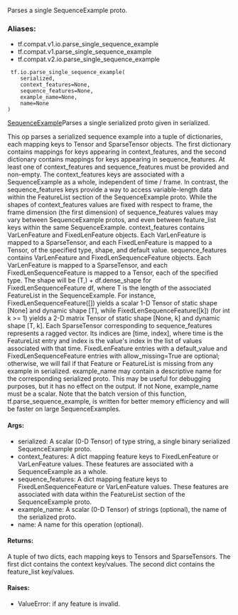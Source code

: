 Parses a single SequenceExample proto.
### Aliases:
- tf.compat.v1.io.parse_single_sequence_example
- tf.compat.v1.parse_single_sequence_example
- tf.compat.v2.io.parse_single_sequence_example

```
 tf.io.parse_single_sequence_example(
    serialized,
    context_features=None,
    sequence_features=None,
    example_name=None,
    name=None
)
```
[SequenceExample](https://tensorflow.google.cn/code/tensorflow/core/example/example.proto)Parses a single serialized  proto given in serialized.

This op parses a serialized sequence example into a tuple of dictionaries, each mapping keys to Tensor and SparseTensor objects. The first dictionary contains mappings for keys appearing in context_features, and the second dictionary contains mappings for keys appearing in sequence_features.
At least one of context_features and sequence_features must be provided and non-empty.
The context_features keys are associated with a SequenceExample as a whole, independent of time / frame. In contrast, the sequence_features keys provide a way to access variable-length data within the FeatureList section of the SequenceExample proto. While the shapes of context_features values are fixed with respect to frame, the frame dimension (the first dimension) of sequence_features values may vary between SequenceExample protos, and even between feature_list keys within the same SequenceExample.
context_features contains VarLenFeature and FixedLenFeature objects. Each VarLenFeature is mapped to a SparseTensor, and each FixedLenFeature is mapped to a Tensor, of the specified type, shape, and default value.
sequence_features contains VarLenFeature and FixedLenSequenceFeature objects. Each VarLenFeature is mapped to a SparseTensor, and each FixedLenSequenceFeature is mapped to a Tensor, each of the specified type. The shape will be (T,) + df.dense_shape for FixedLenSequenceFeature df, where T is the length of the associated FeatureList in the SequenceExample. For instance, FixedLenSequenceFeature([]) yields a scalar 1-D Tensor of static shape [None] and dynamic shape [T], while FixedLenSequenceFeature([k]) (for int k >= 1) yields a 2-D matrix Tensor of static shape [None, k] and dynamic shape [T, k].
Each SparseTensor corresponding to sequence_features represents a ragged vector. Its indices are [time, index], where time is the FeatureList entry and index is the value's index in the list of values associated with that time.
FixedLenFeature entries with a default_value and FixedLenSequenceFeature entries with allow_missing=True are optional; otherwise, we will fail if that Feature or FeatureList is missing from any example in serialized.
example_name may contain a descriptive name for the corresponding serialized proto. This may be useful for debugging purposes, but it has no effect on the output. If not None, example_name must be a scalar.
Note that the batch version of this function, tf.parse_sequence_example, is written for better memory efficiency and will be faster on large SequenceExamples.
#### Args:
- serialized: A scalar (0-D Tensor) of type string, a single binary serialized SequenceExample proto.
- context_features: A dict mapping feature keys to FixedLenFeature or VarLenFeature values. These features are associated with a SequenceExample as a whole.
- sequence_features: A dict mapping feature keys to FixedLenSequenceFeature or VarLenFeature values. These features are associated with data within the FeatureList section of the SequenceExample proto.
- example_name: A scalar (0-D Tensor) of strings (optional), the name of the serialized proto.
- name: A name for this operation (optional).
#### Returns:
A tuple of two dicts, each mapping keys to Tensors and SparseTensors. The first dict contains the context key/values. The second dict contains the feature_list key/values.
#### Raises:
- ValueError: if any feature is invalid.
